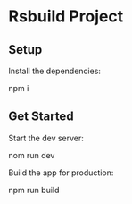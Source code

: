 # Rsbuild Project

## Setup

Install the dependencies:

npm i

## Get Started

Start the dev server:

nom run dev

Build the app for production:

npm run build